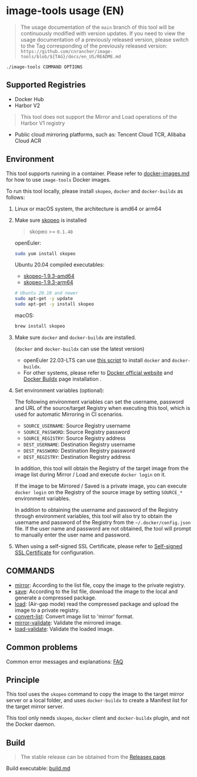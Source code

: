 # image-tools usage (EN)

> The usage documentation of the `main` branch of this tool will be continuously modified with version updates. If you need to view the usage documentation of a previously released version, please switch to the Tag corresponding of the previously released version:
> `https://github.com/cnrancher/image-tools/blob/${TAG}/docs/en_US/README.md`

```
./image-tools COMMAND OPTIONS
```

## Supported Registries

- Docker Hub
- Harbor V2
> This tool does not support the Mirror and Load operations of the Harbor V1 registry
- Public cloud mirroring platforms, such as: Tencent Cloud TCR, Alibaba Cloud ACR

## Environment

This tool supports running in a container. Please refer to [docker-images.md](./docker-images.md) for how to use `image-tools` Docker images.

To run this tool locally, please install `skopeo`, `docker` and `docker-buildx` as follows:

1. Linux or macOS system, the architecture is amd64 or arm64
2. Make sure [skopeo](https://github.com/containers/skopeo/blob/main/install.md) is installed

    > skopeo >= `0.1.40`

    openEuler:

    ```sh
    sudo yum install skopeo
    ```

    Ubuntu 20.04 compiled executables:
    - [skopeo-1.9.3-amd64](https://starry-public-files.s3.ap-northeast-1.amazonaws.com/skopeo/amd64/1.9.3/skopeo)
    - [skopeo-1.9.3-arm64](https://starry-public-files.s3.ap-northeast-1.amazonaws.com/skopeo/arm64/1.9.3/skopeo)

    ```sh
    # Ubuntu 20.10 and newer
    sudo apt-get -y update
    sudo apt-get -y install skopeo
    ```

    macOS:

    ```sh
    brew install skopeo
    ```

3. Make sure `docker` and `docker-buildx` are installed.

    (`docker` and `docker-buildx` can use the latest version)

    - openEuler 22.03-LTS can use [this script](https://github.com/cnrancher/euler-packer/blob/main/scripts/others/install-docker.sh) to install `docker` and `docker-buildx`.
    - For other systems, please refer to [Docker official website](https://docs.docker.com/get-docker/) and [Docker Buildx](https://docs.docker.com/build/install-buildx/) page installation .

4. Set environment variables (optional):

    The following environment variables can set the username, password and URL of the source/target Registry when executing this tool, which is used for automatic Mirroring in CI scenarios.
    - `SOURCE_USERNAME`: Source Registry username
    - `SOURCE_PASSWORD`: Source Registry password
    - `SOURCE_REGISTRY`: Source Registry address
    - `DEST_USERNAME`: Destination Registry username
    - `DEST_PASSWORD`: Destination Registry password
    - `DEST_REGISTRY`: Destination Registry address

    In addition, this tool will obtain the Registry of the target image from the image list during Mirror / Load and execute `docker login` on it.

    If the image to be Mirrored / Saved is a private image, you can execute `docker login` on the Registry of the source image by setting `SOURCE_*` environment variables.

    In addition to obtaining the username and password of the Registry through environment variables, this tool will also try to obtain the username and password of the Registry from the `~/.docker/config.json` file.
    If the user name and password are not obtained, the tool will prompt to manually enter the user name and password.

1. When using a self-signed SSL Certificate, please refer to [Self-signed SSL Certificate](./self-signed-ssl.md) for configuration.

## COMMANDS

- [mirror](./mirror.md): According to the list file, copy the image to the private registry.
- [save](./save.md): According to the list file, download the image to the local and generate a compressed package.
- [load](./load.md): (Air-gap mode) read the compressed package and upload the image to a private registry.
- [convert-list](./convert-list.md): Convert image list to 'mirror' format.
- [mirror-validate](./mirror-validate.md): Validate the mirrored image.
- [load-validate](./load-validate.md): Validate the loaded image.

## Common problems

Common error messages and explanations: [FAQ](./questions.md)

## Principle

This tool uses the `skopeo` command to copy the image to the target mirror server or a local folder, and uses `docker-buildx` to create a Manifest list for the target mirror server.

This tool only needs `skopeo`, `docker` client and `docker-buildx` plugin, and not the Docker daemon.

## Build

> The stable release can be obtained from the [Releases page](https://github.com/cnrancher/image-tools/releases).

Build executable: [build.md](./build.md)
